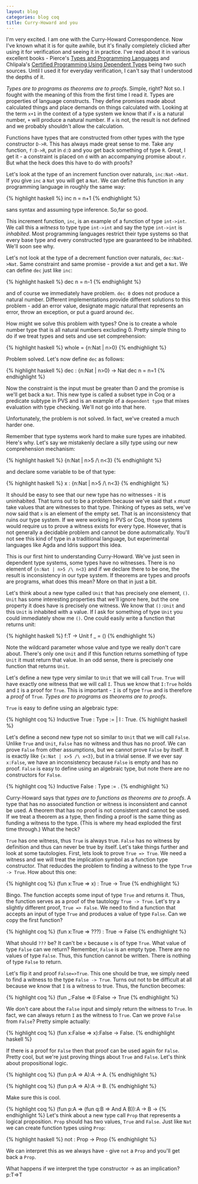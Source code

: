 ```yaml
---
layout: blog
categories: blog coq
title: Curry-Howard and you
---
```


I'm very excited. I am one with the Curry-Howard Correspondence.  Now I've known what it is for quite awhile, but it's finally completely clicked after using it for verification and seeing it in practice.  I've read about it in various excellent books - Pierce's [Types and Programming Languages]() and Chlipala's [Certified Programming Using Dependent Types]() being two such sources. Until I used it for everyday verification, I can't say that I understood the depths of it.

*Types are to programs as theorems are to proofs*. Simple, right? Not so. I fought with the meaning of this from the first time I read it. Types are properties of language constructs. They define promises made about calculated things and place demands on things calculated with.  Looking at the term `x+1` in the context of a type system we know that if `x` is a natural number, `+` will produce a natural number. If `x` is not, the result is not defined and we probably shouldn't allow the calculation.

Functions have types that are constructed from other types with the type constructor `D->R`. This has always made great sense to me.  Take any function, `f:D->R`, put in `d:D` and you get back something of type `R`.  Great, I get it - a constraint is placed on `d` with an accompanying promise about `r`.  But what the heck does this have to do with proofs?

Let's look at the type of an increment function over naturals, `inc:Nat->Nat`.  If you give `inc` a `Nat` you will get a `Nat`.  We can define this function in any programming language in roughly the same way:

{% highlight haskell %}
inc n = n+1
{% endhighlight %}

sans syntax and assuming type inference.  So,far so good.

This increment function, `inc`, is an example of a function of type `int->int`.  We call this a *witness* to type type `int->int` and say the type `int->int` is *inhabited*.  Most programming languages restrict their type systems so that every base type and every constructed type are guaranteed to be inhabited.  We'll soon see why.

Let's not look at the type of a decrement function over naturals, `dec:Nat->Nat`.  Same constraint and same promise - provide a `Nat` and get a `Nat`.  We can define `dec` just like `inc`:

{% highlight haskell %}
dec n = n-1
{% endhighlight %}

and of course we immediately have problem.  `dec 0` does not produce a natural number.  Different implementations provide different solutions to this problem - add an error value, designate magic natural that represents an error, throw an exception, or put a guard around `dec`.

How might we solve this problem with types?  One is to create a whole number type that is all natural numbers excluding 0.  Pretty simple thing to do if we treat types and sets and use set comprehension:

{% highlight haskell %}
whole = {n:Nat | n>0}
{% endhighlight %}

Problem solved.  Let's now define `dec` as follows:

{% highlight haskell %}
dec : {n:Nat | n>0} -> Nat
dec n = n=1
{% endhighlight %}

Now the constraint is the input must be greater than 0 and the promise is we'll get back a `Nat`.  This new type is called a subset type in Coq or a predicate subtype in PVS and is an example of a `dependent type` that mixes evaluation with type checking.  We'll not go into that here.

Unfortunately, the problem is not solved.  In fact, we've created a much harder one.

Remember that type systems work hard to make sure types are inhabited.  Here's why.  Let's say we mistakenly declare a silly type using our new comprehension mechanism:

{% highlight haskell %}
{n:Nat | n>5 /\ n<3}
{% endhighlight %}

and declare some variable to be of that type:

{% highlight haskell %}
x : {n:Nat | n>5 /\ n<3}
{% endhighlight %}

It should be easy to see that our new type has no witnesses - it is uninhabited.  That turns out to be a problem because we've said that `x` *must* take values that are witnesses to that type.  Thinking of types as sets, we've now said that `x` is an element of the empty set.  That is an inconsistency that ruins our type system.  If we were working in PVS or Coq, those systems would require us to prove a witness exists for every type.  However, that is not generally a decidable problem and cannot be done automatically.  You'll not see this kind of type in a traditional language, but experimental languages like Agda and Idris support this idea.

This is our first hint to understanding Curry-Howard.  We've just seen in dependent type systems, some types have no witnesses.  There is no element of `{n:Nat | n>5 /\ n<3}` and if we declare there to be one, the result is inconsistency in our type system.  If theorems are types and proofs are programs, what does this mean?  More on that in just a bit.

Let's think about a new type called `Unit` that has precisely one element, `()`.  `Unit` has some interesting properties that we'll ignore here, but the one property it does have is precisely one witness.  We know that `():Unit` and this `Unit` is inhabited with a value.  If I ask for something of type `Unit` you could immediately show me `()`.  One could easily write a function that returns unit:

{% highlight haskell %}
f:T -> Unit
f _ = ()
{% endhighlight %}

Note the wildcard parameter whose value and type we really don't care about.  There's only one `Unit` and if this function returns something of type `Unit` it must return that value. In an odd sense, there is precisely one function that returns `Unit`.

Let's define a new type very similar to `Unit` that we will call `True`.  `True` will have exactly one witness that we will call `I`. Thus we know that `I:True` holds and `I` is a proof for `True`.  This is important - `I` is of type `True` and is therefore a *proof* of `True`.  *Types are to programs as theorems are to proofs*.

`True` is easy to define using an algebraic type:

{% highlight coq %}
Inductive True : Type :=
  | I : True.
{% highlight haskell %}

Let's define a second new type not so similar to `Unit` that we will call `False`.  Unlike `True` and `Unit`, `False` has no witness and thus has no proof.  We can prove `False` from other assumptions, but we cannot prove `False` by itself.  It is exactly like `{x:Nat | x>5 /\ x<3}`, but in a trivial sense.  If we ever say `x:False`, we have an inconsistency because `False` is empty and has no proof.  `False` is easy to define using an algebraic type, but note there are no constructors for `False`.

{% highlight coq %}
Inductive False : Type := .
{% endhighlight %}

Curry-Howard says that *types are to functions as theorems are to proofs*. A type that has no associated function or witness is inconsistent and cannot be used.  A theorem that has no proof is not consistent and cannot be used.  If we treat a theorem as a type, then finding a proof is the same thing as funding a witness to the type.  (This is where my head exploded the first time through.)  What the heck?

`True` has one witness, thus `True` is always true.  `False` has no witness by definition and thus can never be true by itself.  Let's take things further and look at some tautologies.  First, lets look to prove `True => True`.  We need a witness and we will treat the implication symbol as a function type constructor.  That reducdes the problem to finding a witness to the type `True -> True`.  How about this one:

{% highlight coq %}
(fun x:True => x) : True -> True
{% endhighlight %}

Bingo.  The function accepts some input of type `True` and returns it.  Thus, the function serves as a proof of the tautology `True -> True`.  Let's try a slightly different proof, `True => False`.  We need to find a function that accepts an input of type `True` and produces a value of type `False`.  Can we copy the first function?

{% highlight coq %}
(fun x:True => ???) : True -> False
{% endhighlight %}

What should `???` be?  It can't be `x` because `x` is of type `True`.  What value of type `False` can we return?  Remember, `False` is an empty type.  There are no values of type `False`.  Thus, this function cannot be written.  There is nothing of type `False` to return.

Let's flip it and proof `False=>True`.  This one should be true, we simply need to find a witness to the type `False -> True`.  Turns out not to be difficult at all because we know that `I` is a witness to true.  Thus, the function becomes:

{% highlight coq %}
(fun _:False => I):False -> True
{% endhighlight %}

We don't care about the `False` input and simply return the witness to `True`.  In fact, we can always return `I` as the witness to `True`.  Can we prove `False` from `False`?  Pretty simple actually:

{% highlight coq %}
(fun x:False => x):False -> False.
{% endhighlight haskell %}

If there is a proof for `False` then that proof can be used again for `False`.  Pretty cool, but we're just proving things about `True` and `False`.  Let's think about propositional logic.

{% highlight coq %}
(fun p:A => A):A -> A.
{% endhighlight %}

{% highlight coq %}
(fun p:A => A):A -> B.
{% endhighlight %}

Make sure this is cool.

{% highlight coq %}
(fun p:A => (fun q:B => And A B)):A -> B -> 
{% endhighlight %}
Let's think about a new type call `Prop` that represents a logical proposition.  `Prop` should has two values, `True` and `False`.  Just like `Nat` we can create function types using `Prop`:

{% highlight haskell %}
not : Prop -> Prop
{% endhighlight %}

We can interpret this as we always have - give `not` a `Prop` and you'll get back a `Prop`.  

What happens if we interpret the type constructor -> as an implication?  p:T=>T
